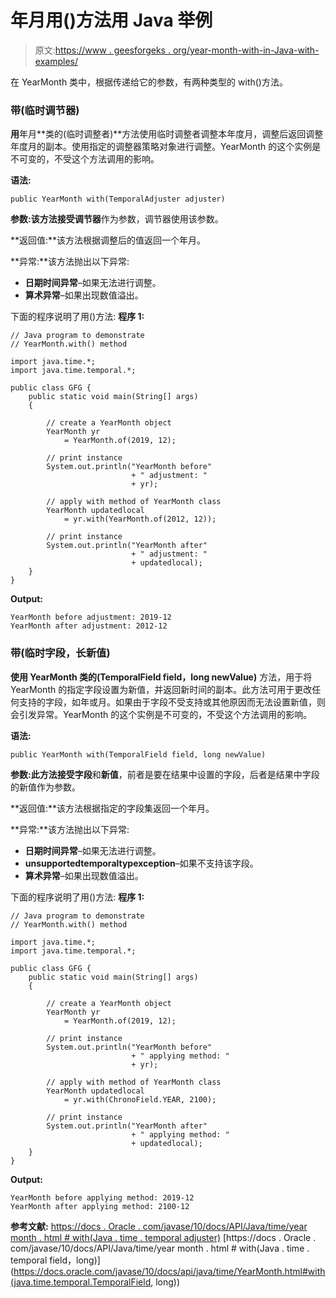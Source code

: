 # 年月用()方法用 Java 举例

> 原文:[https://www . geesforgeks . org/year-month-with-in-Java-with-examples/](https://www.geeksforgeeks.org/yearmonth-with-method-in-java-with-examples/)

在 YearMonth 类中，根据传递给它的参数，有两种类型的 with()方法。

### 带(临时调节器)

**用**年月**类的(临时调整者)**方法使用临时调整者调整本年度月，调整后返回调整年度月的副本。使用指定的调整器策略对象进行调整。YearMonth 的这个实例是不可变的，不受这个方法调用的影响。

**语法:**

```
public YearMonth with(TemporalAdjuster adjuster)

```

**参数:**该方法接受**调节器**作为参数，调节器使用该参数。

**返回值:**该方法根据调整后的值返回一个年月。

**异常:**该方法抛出以下异常:

*   **日期时间异常**–如果无法进行调整。
*   **算术异常**–如果出现数值溢出。

下面的程序说明了用()方法:
**程序 1:**

```
// Java program to demonstrate
// YearMonth.with() method

import java.time.*;
import java.time.temporal.*;

public class GFG {
    public static void main(String[] args)
    {

        // create a YearMonth object
        YearMonth yr
            = YearMonth.of(2019, 12);

        // print instance
        System.out.println("YearMonth before"
                           + " adjustment: "
                           + yr);

        // apply with method of YearMonth class
        YearMonth updatedlocal
            = yr.with(YearMonth.of(2012, 12));

        // print instance
        System.out.println("YearMonth after"
                           + " adjustment: "
                           + updatedlocal);
    }
}
```

**Output:**

```
YearMonth before adjustment: 2019-12
YearMonth after adjustment: 2012-12

```

### 带(临时字段，长新值)

**使用 **YearMonth** 类的(TemporalField field，long newValue)** 方法，用于将 YearMonth 的指定字段设置为新值，并返回新时间的副本。此方法可用于更改任何支持的字段，如年或月。如果由于字段不受支持或其他原因而无法设置新值，则会引发异常。YearMonth 的这个实例是不可变的，不受这个方法调用的影响。

**语法:**

```
public YearMonth with(TemporalField field, long newValue)

```

**参数:**此方法接受**字段**和**新值**，前者是要在结果中设置的字段，后者是结果中字段的新值作为参数。

**返回值:**该方法根据指定的字段集返回一个年月。

**异常:**该方法抛出以下异常:

*   **日期时间异常**–如果无法进行调整。
*   **unsupportedtemporaltypexception**–如果不支持该字段。
*   **算术异常**–如果出现数值溢出。

下面的程序说明了用()方法:
**程序 1:**

```
// Java program to demonstrate
// YearMonth.with() method

import java.time.*;
import java.time.temporal.*;

public class GFG {
    public static void main(String[] args)
    {

        // create a YearMonth object
        YearMonth yr
            = YearMonth.of(2019, 12);

        // print instance
        System.out.println("YearMonth before"
                           + " applying method: "
                           + yr);

        // apply with method of YearMonth class
        YearMonth updatedlocal
            = yr.with(ChronoField.YEAR, 2100);

        // print instance
        System.out.println("YearMonth after"
                           + " applying method: "
                           + updatedlocal);
    }
}
```

**Output:**

```
YearMonth before applying method: 2019-12
YearMonth after applying method: 2100-12

```

**参考文献:**
[https://docs . Oracle . com/javase/10/docs/API/Java/time/year month . html # with(Java . time . temporal adjuster)](https://docs.oracle.com/javase/10/docs/api/java/time/YearMonth.html#with(java.time.temporal.TemporalAdjuster))
[https://docs . Oracle . com/javase/10/docs/API/Java/time/year month . html # with(Java . time . temporal field，long)](https://docs.oracle.com/javase/10/docs/api/java/time/YearMonth.html#with(java.time.temporal.TemporalField, long))